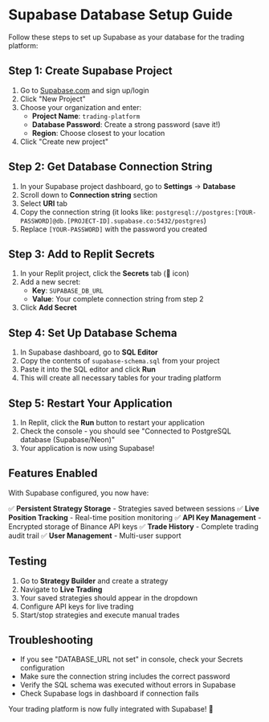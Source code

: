 
# Supabase Database Setup Guide

Follow these steps to set up Supabase as your database for the trading platform:

## Step 1: Create Supabase Project

1. Go to [Supabase.com](https://supabase.com) and sign up/login
2. Click "New Project"
3. Choose your organization and enter:
   - **Project Name**: `trading-platform`
   - **Database Password**: Create a strong password (save it!)
   - **Region**: Choose closest to your location
4. Click "Create new project"

## Step 2: Get Database Connection String

1. In your Supabase project dashboard, go to **Settings** → **Database**
2. Scroll down to **Connection string** section
3. Select **URI** tab
4. Copy the connection string (it looks like: `postgresql://postgres:[YOUR-PASSWORD]@db.[PROJECT-ID].supabase.co:5432/postgres`)
5. Replace `[YOUR-PASSWORD]` with the password you created

## Step 3: Add to Replit Secrets

1. In your Replit project, click the **Secrets** tab (🔐 icon)
2. Add a new secret:
   - **Key**: `SUPABASE_DB_URL`
   - **Value**: Your complete connection string from step 2
3. Click **Add Secret**

## Step 4: Set Up Database Schema

1. In Supabase dashboard, go to **SQL Editor**
2. Copy the contents of `supabase-schema.sql` from your project
3. Paste it into the SQL editor and click **Run**
4. This will create all necessary tables for your trading platform

## Step 5: Restart Your Application

1. In Replit, click the **Run** button to restart your application
2. Check the console - you should see "Connected to PostgreSQL database (Supabase/Neon)"
3. Your application is now using Supabase!

## Features Enabled

With Supabase configured, you now have:

✅ **Persistent Strategy Storage** - Strategies saved between sessions
✅ **Live Position Tracking** - Real-time position monitoring
✅ **API Key Management** - Encrypted storage of Binance API keys
✅ **Trade History** - Complete trading audit trail
✅ **User Management** - Multi-user support

## Testing

1. Go to **Strategy Builder** and create a strategy
2. Navigate to **Live Trading** 
3. Your saved strategies should appear in the dropdown
4. Configure API keys for live trading
5. Start/stop strategies and execute manual trades

## Troubleshooting

- If you see "DATABASE_URL not set" in console, check your Secrets configuration
- Make sure the connection string includes the correct password
- Verify the SQL schema was executed without errors in Supabase
- Check Supabase logs in dashboard if connection fails

Your trading platform is now fully integrated with Supabase! 🚀
